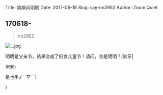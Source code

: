 Title: 痲痲问明明
Date: 2017-06-18
Slug: say-nn2952
Author: Zoom.Quiet


## 170618-
> nn2952


![...jpg](http://zoomquiet.qiniucdn.com/niuniu-albums/nn2017/170618-nn2952.jpeg?imageView2/2/w/360)


明明是父亲节，结果变成了妇女儿童节！请问，谁是明明？[呲牙]


(`粑粑:` 

是也乎,(￣▽￣)


)
